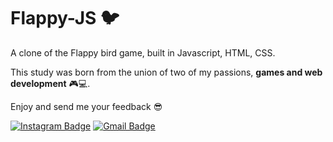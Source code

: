 # Flappy-JS 🐦

A clone of the Flappy bird game, built in Javascript, HTML, CSS.

This study was born from the union of two of my passions, **games and web development** 🎮💻.

Enjoy and send me your feedback 😎

[![Instagram Badge](https://img.shields.io/badge/-belipefarros-2980B9?style=flat-square&labelColor=2980B9&logo=Instagram&logoColor=white&link=https://www.instagram.com/belipefarros/)](https://www.instagram.com/belipefarros/)
[![Gmail Badge](https://img.shields.io/badge/-felipebarros.engh@gmail.com-2980B9?style=flat-square&logo=Gmail&logoColor=white&link=mailto:felipebarros.engh@gmail.com)](mailto:felipebarros.engh@gmail.com)
